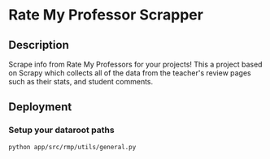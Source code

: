 # Rate My Professor Scrapper

## Description
Scrape info from Rate My Professors for your projects! This a project based on Scrapy which collects all of the data from the teacher's review pages such as their stats, and student comments.

## Deployment

### Setup your dataroot paths
```
python app/src/rmp/utils/general.py
```
